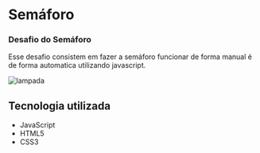 <h1>Semáforo</h1>

### Desafio do Semáforo
<p>
    Esse desafio consistem em fazer a semáforo funcionar de forma manual é de forma automatica utilizando javascript.
</p>
<img src="video/semaforo.gif" alt="lampada">

## Tecnologia utilizada

- JavaScript
- HTML5
- CSS3
